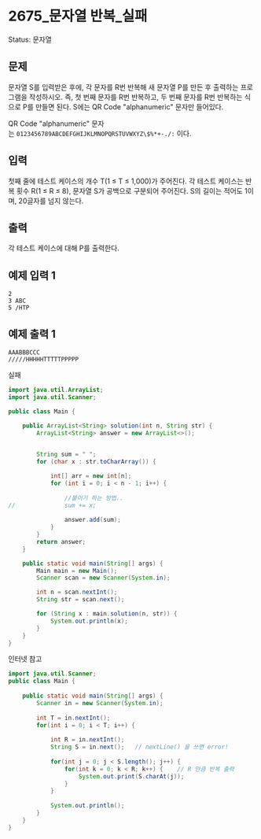 # 2675_문자열 반복_실패

Status: 문자열

## 문제

문자열 S를 입력받은 후에, 각 문자를 R번 반복해 새 문자열 P를 만든 후 출력하는 프로그램을 작성하시오. 즉, 첫 번째 문자를 R번 반복하고, 두 번째 문자를 R번 반복하는 식으로 P를 만들면 된다. S에는 QR Code "alphanumeric" 문자만 들어있다.

QR Code "alphanumeric" 문자는 `0123456789ABCDEFGHIJKLMNOPQRSTUVWXYZ\$%*+-./:` 이다.

## 입력

첫째 줄에 테스트 케이스의 개수 T(1 ≤ T ≤ 1,000)가 주어진다. 각 테스트 케이스는 반복 횟수 R(1 ≤ R ≤ 8), 문자열 S가 공백으로 구분되어 주어진다. S의 길이는 적어도 1이며, 20글자를 넘지 않는다.

## 출력

각 테스트 케이스에 대해 P를 출력한다.

## 예제 입력 1

```
2
3 ABC
5 /HTP

```

## 예제 출력 1

```
AAABBBCCC
/////HHHHHTTTTTPPPPP
```

실패

```java
import java.util.ArrayList;
import java.util.Scanner;

public class Main {

	public ArrayList<String> solution(int n, String str) {
		ArrayList<String> answer = new ArrayList<>();

		
		String sum = " ";
		for (char x : str.toCharArray()) {

			int[] arr = new int[n];
			for (int i = 0; i < n - 1; i++) {
				
				//붙이기 하는 방법..
//				sum += x;
				
				answer.add(sum);
			}
		}
		return answer;
	}

	public static void main(String[] args) {
		Main main = new Main();
		Scanner scan = new Scanner(System.in);

		int n = scan.nextInt();
		String str = scan.next();

		for (String x : main.solution(n, str)) {
			System.out.println(x);
		}
	}
}
```

인터넷 참고

```java
import java.util.Scanner;
public class Main {
 
	public static void main(String[] args) {
		Scanner in = new Scanner(System.in);
		
		int T = in.nextInt();
		for(int i = 0; i < T; i++) {
	
			int R = in.nextInt();
			String S = in.next();	// nextLine() 을 쓰면 error!
			
			for(int j = 0; j < S.length(); j++) {           
				for(int k = 0; k < R; k++) {	// R 만큼 반복 출력
					System.out.print(S.charAt(j));
				}
			}
            
			System.out.println();
		}
	}
}
```